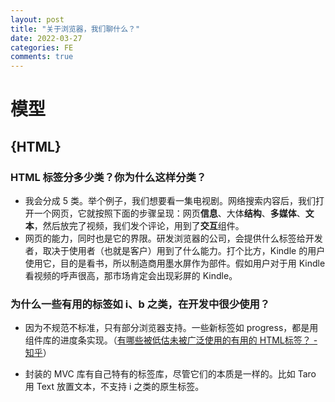 ```yaml
---
layout: post
title: "关于浏览器，我们聊什么？"
date: 2022-03-27
categories: FE
comments: true
---
```




# 模型

## {HTML}

### HTML 标签分多少类？你为什么这样分类？

- 我会分成 5 类。举个例子，我们想要看一集电视剧。网络搜索内容后，我们打开一个网页，它就按照下面的步骤呈现：网页**信息**、大体**结构**、**多媒体**、**文本**，然后放完了视频，我们发个评论，用到了**交互**组件。
- 网页的能力，同时也是它的界限。研发浏览器的公司，会提供什么标签给开发者，取决于使用者（也就是客户）用到了什么能力。打个比方，Kindle 的用户使用它，目的是看书，所以制造商用墨水屏作为部件。假如用户对于用 Kindle 看视频的呼声很高，那市场肯定会出现彩屏的 Kindle。



### 为什么一些有用的标签如 i、b 之类，在开发中很少使用？

- 因为不规范不标准，只有部分浏览器支持。一些新标签如 progress，都是用组件库的进度条实现。（[有哪些被低估未被广泛使用的有用的 HTML标签？ - 知乎](https://www.zhihu.com/question/396745068/answer/1257077938)）

- 封装的 MVC 库有自己特有的标签库，尽管它们的本质是一样的。比如 Taro 用 Text 放置文本，不支持  i 之类的原生标签。

